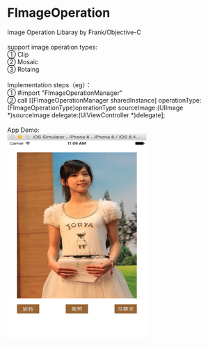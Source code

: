 # FImageOperation
Image Operation Libaray by Frank/Objective-C 
<br />
<br />
support image operation types: 
<br />
① Clip
<br />
② Mosaic
<br />
③ Rotaing 
<br />
<br />
Implementation steps（eg）： 
<br />
① #import "FImageOperationManager" 
<br />
② call [[FImageOperationManager sharedInstance] operationType:(FImageOperationType)operationType sourceImage:(UIImage *)sourceImage delegate:(UIViewController *)delegate];
<br />
<br />
App Demo:
<br />
<img src="https://github.com/After90Coder/FImageOperation/blob/master/FImageOperation/AppDemo.png" width="320" height="480"/>
